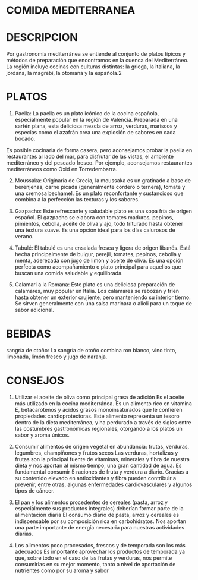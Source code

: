 # COMIDA MEDITERRANEA

#  DESCRIPCION
Por gastronomía mediterránea se entiende al conjunto de platos típicos y métodos de preparación que encontramos en la cuenca del Mediterráneo. La región incluye cocinas con culturas distintas: la griega, la italiana, la jordana, la magrebí, la otomana y la española.2

# PLATOS
1. Paella:
La paella es un plato icónico de la cocina española, especialmente popular en la región de Valencia. Preparada en una sartén plana, esta deliciosa mezcla de arroz, verduras, mariscos y especias como el azafrán crea una explosión de sabores en cada bocado.

Es posible cocinarla de forma casera, pero aconsejamos probar la paella en restaurantes al lado del mar, para disfrutar de las vistas, el ambiente mediterráneo y del pescado fresco. Por ejemplo, aconsejamos restaurantes mediterráneos como Oxid en Torredembarra. 

2. Moussaka:
Originaria de Grecia, la moussaka es un gratinado a base de berenjenas, carne picada (generalmente cordero o ternera), tomate y una cremosa bechamel. Es un plato reconfortante y sustancioso que combina a la perfección las texturas y los sabores.

3. Gazpacho:
Este refrescante y saludable plato es una sopa fría de origen español. El gazpacho se elabora con tomates maduros, pepinos, pimientos, cebolla, aceite de oliva y ajo, todo triturado hasta obtener una textura suave. Es una opción ideal para los días calurosos de verano.

4. Tabulé:
El tabulé es una ensalada fresca y ligera de origen libanés. Está hecha principalmente de bulgur, perejil, tomates, pepinos, cebolla y menta, aderezada con jugo de limón y aceite de oliva. Es una opción perfecta como acompañamiento o plato principal para aquellos que buscan una comida saludable y equilibrada.

5. Calamari a la Romana:
Este plato es una deliciosa preparación de calamares, muy popular en Italia. Los calamares se rebozan y fríen hasta obtener un exterior crujiente, pero manteniendo su interior tierno. Se sirven generalmente con una salsa marinara o alioli para un toque de sabor adicional.

# BEBIDAS
sangría de otoño:
 La sangría de otoño combina ron blanco, vino tinto, limonada, limón fresco y jugo de naranja.

# CONSEJOS
1. Utilizar el aceite de oliva como principal grasa de adición
Es el aceite más utilizado en la cocina mediterránea. Es un alimento rico en vitamina E, betacarotenos y ácidos grasos monoinsaturados que le confieren propiedades cardioprotectoras.
Este alimento representa un tesoro dentro de la dieta mediterránea, y ha perdurado a través de
siglos entre las costumbres gastronómicas regionales, otorgando a los platos un sabor y aroma
únicos.

2. Consumir alimentos de origen vegetal en abundancia: frutas, verduras,
legumbres, champiñones y frutos secos
Las verduras, hortalizas y frutas son la principal fuente de vitaminas, minerales y fibra de
nuestra dieta y nos aportan al mismo tiempo, una gran cantidad de agua. Es fundamental
consumir 5 raciones de fruta y verdura a diario. Gracias a su contenido elevado en
antioxidantes y fibra pueden contribuir a prevenir, entre otras, algunas enfermedades
cardiovasculares y algunos tipos de cáncer.

3. El pan y los alimentos procedentes de cereales (pasta, arroz y especialmente
sus productos integrales) deberían formar parte de la alimentación diaria
El consumo diario de pasta, arroz y cereales es indispensable por su composición rica en
carbohidratos. Nos aportan una parte importante de energía necesaria para nuestras
actividades diarias.

4. Los alimentos poco procesados, frescos y de temporada son los más
adecuados
Es importante aprovechar los productos de temporada ya que, sobre todo en el caso de las
frutas y verduras, nos permite consumirlas en su mejor momento, tanto a nivel de aportación de
nutrientes como por su aroma y sabor